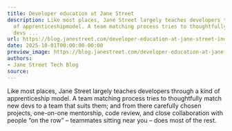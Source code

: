 ```yaml
---
title: Developer education at Jane Street
description: Like most places, Jane Street largely teaches developers through a kind
  of apprenticeshipmodel. A team matching process tries to thoughtfully match new
  devs ...
url: https://blog.janestreet.com/developer-education-at-jane-street-index/
date: 2025-10-01T00:00:00-00:00
preview_image: https://blog.janestreet.com/developer-education-at-jane-street-index/classroom.png
authors:
- Jane Street Tech Blog
source:
---
```


<p>Like most places, Jane Street largely teaches developers through a kind of apprenticeship
model. A team matching process tries to thoughtfully match new devs to a team that suits
them; and from there carefully chosen projects, one-on-one mentorship, code review, and
close collaboration with people “on the row” – teammates sitting near you – does most of
the rest.</p>


